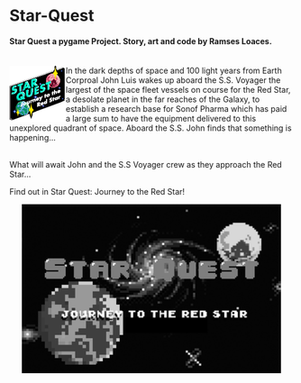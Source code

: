 # Star-Quest
#### Star Quest a pygame Project. Story, art and code by Ramses Loaces. <br><br>
 <img align="left" src="https://raw.githubusercontent.com/lifeofbaka/Star-Quest/main/Art/icon.png">

 In the dark depths of space and 100 light years from Earth Corproal John Luis wakes up aboard the S.S. Voyager the largest of the space fleet vessels on course for the Red Star, a desolate planet in the far reaches of the Galaxy, to establish a research base for Sonof Pharma which has paid a large sum to have the equipment delivered to this unexplored quadrant of space. Aboard the S.S. John finds that something is happening... <br><br>
 
 What will await John and the S.S Voyager crew as they approach the Red Star... <br>
 
 Find out in Star Quest: Journey to the Red Star!

<p align="center">
  <img width="460" height="300" src="https://raw.githubusercontent.com/lifeofbaka/Star-Quest/main/Art/Title%20Sequence.png">
</p>
